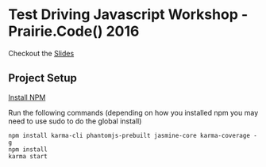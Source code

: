 # Test Driving Javascript Workshop - Prairie.Code() 2016

Checkout the [Slides](https://docs.google.com/presentation/d/1vsRXhhRGvvpBwx7oy2lRDS2vnJ-xFtdsqFSh5AQNjRE/edit?usp=sharing)

## Project Setup

[Install NPM](https://docs.npmjs.com/getting-started/installing-node)

Run the following commands (depending on how you installed npm you may need to use sudo to do the global install)

```
npm install karma-cli phantomjs-prebuilt jasmine-core karma-coverage -g
npm install
karma start
```
